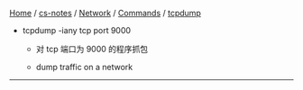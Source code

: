 [Home](https://mengxianbin.github.io) /
[cs-notes](https://mengxianbin.github.io/cs-notes/site) /
[Network](https://mengxianbin.github.io/cs-notes/site/Network) /
[Commands](https://mengxianbin.github.io/cs-notes/site/Network/Commands) /
[tcpdump](https://mengxianbin.github.io/cs-notes/site/Network/Commands/tcpdump)

* tcpdump -iany tcp port 9000
    * 对 tcp 端口为 9000 的程序抓包

    * dump traffic on a network

---
